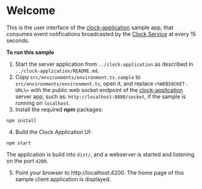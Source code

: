 # Welcome

This is the user interface of the [clock-application](../clock-application) sample app, that consumes event notifications broadcasted by the [Clock Service](https://developer.fusionfabric.cloud/api/clock-v1-5ce28ddc-dbbc-11e9-9d36-2a2ae2dbcce4/docs) at every 15 seconds.

**To run this sample**


1. Start the server application from `../clock-application` as described in `../clock-application/README.md`.
2. Copy `src/environments/environment.ts.sample` to `src/environments/environment.ts`, open it, and replace `<%WEBSOCKET-URL%>` with the public web socket endpoint of the [clock-application](../clock-application) server app, such as: `http://localhost:8080/socket`, if the sample is running on `localhost`.
3. Install the required **npm** packages: 

```
npm install
```
4. Build the Clock Application UI:

```
npm start
```
The application is build into `dist/`, and a webserver is started and listening on the port `4200`.

5. Point your browser to http://localhost:4200. The home page of this sample client application is displayed.
